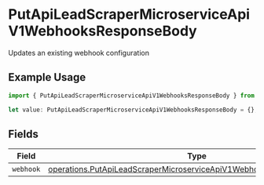 # PutApiLeadScraperMicroserviceApiV1WebhooksResponseBody

Updates an existing webhook configuration

## Example Usage

```typescript
import { PutApiLeadScraperMicroserviceApiV1WebhooksResponseBody } from "oppulence-backend-sdk/models/operations";

let value: PutApiLeadScraperMicroserviceApiV1WebhooksResponseBody = {};
```

## Fields

| Field                                                                                                                                                        | Type                                                                                                                                                         | Required                                                                                                                                                     | Description                                                                                                                                                  |
| ------------------------------------------------------------------------------------------------------------------------------------------------------------ | ------------------------------------------------------------------------------------------------------------------------------------------------------------ | ------------------------------------------------------------------------------------------------------------------------------------------------------------ | ------------------------------------------------------------------------------------------------------------------------------------------------------------ |
| `webhook`                                                                                                                                                    | [operations.PutApiLeadScraperMicroserviceApiV1WebhooksWebhooksWebhook](../../models/operations/putapileadscrapermicroserviceapiv1webhookswebhookswebhook.md) | :heavy_minus_sign:                                                                                                                                           | N/A                                                                                                                                                          |